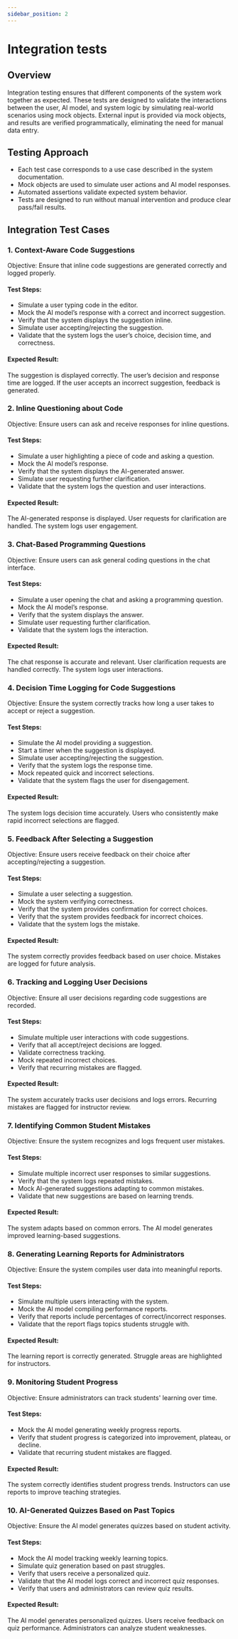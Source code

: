 ```yaml
---
sidebar_position: 2
---
```

# Integration tests

## Overview
Integration testing ensures that different components of the system work together as expected. These tests are designed to validate the interactions between the user, AI model, and system logic by simulating real-world scenarios using mock objects. External input is provided via mock objects, and results are verified programmatically, eliminating the need for manual data entry. 

## Testing Approach
- Each test case corresponds to a use case described in the system documentation.
- Mock objects are used to simulate user actions and AI model responses.
- Automated assertions validate expected system behavior.
- Tests are designed to run without manual intervention and produce clear pass/fail results.

## Integration Test Cases
### 1. Context-Aware Code Suggestions
Objective: Ensure that inline code suggestions are generated correctly and logged properly.

#### Test Steps:
- Simulate a user typing code in the editor.
- Mock the AI model’s response with a correct and incorrect suggestion.
- Verify that the system displays the suggestion inline.
- Simulate user accepting/rejecting the suggestion.
- Validate that the system logs the user’s choice, decision time, and correctness.

#### Expected Result:
The suggestion is displayed correctly.
The user’s decision and response time are logged.
If the user accepts an incorrect suggestion, feedback is generated.

### 2. Inline Questioning about Code
Objective: Ensure users can ask and receive responses for inline questions.

#### Test Steps:
- Simulate a user highlighting a piece of code and asking a question.
- Mock the AI model’s response.
- Verify that the system displays the AI-generated answer.
- Simulate user requesting further clarification.
- Validate that the system logs the question and user interactions.

#### Expected Result:
The AI-generated response is displayed.
User requests for clarification are handled.
The system logs user engagement.

### 3. Chat-Based Programming Questions
Objective: Ensure users can ask general coding questions in the chat interface.

#### Test Steps:
- Simulate a user opening the chat and asking a programming question.
- Mock the AI model’s response.
- Verify that the system displays the answer.
- Simulate user requesting further clarification.
- Validate that the system logs the interaction.

#### Expected Result:
The chat response is accurate and relevant.
User clarification requests are handled correctly.
The system logs user interactions.

### 4. Decision Time Logging for Code Suggestions
Objective: Ensure the system correctly tracks how long a user takes to accept or reject a suggestion.

#### Test Steps:
- Simulate the AI model providing a suggestion.
- Start a timer when the suggestion is displayed.
- Simulate user accepting/rejecting the suggestion.
- Verify that the system logs the response time.
- Mock repeated quick and incorrect selections.
- Validate that the system flags the user for disengagement.

#### Expected Result:
The system logs decision time accurately.
Users who consistently make rapid incorrect selections are flagged.

### 5. Feedback After Selecting a Suggestion
Objective: Ensure users receive feedback on their choice after accepting/rejecting a suggestion.

#### Test Steps:
- Simulate a user selecting a suggestion.
- Mock the system verifying correctness.
- Verify that the system provides confirmation for correct choices.
- Verify that the system provides feedback for incorrect choices.
- Validate that the system logs the mistake.

#### Expected Result:
The system correctly provides feedback based on user choice.
Mistakes are logged for future analysis.

### 6. Tracking and Logging User Decisions
Objective: Ensure all user decisions regarding code suggestions are recorded.

#### Test Steps:
- Simulate multiple user interactions with code suggestions.
- Verify that all accept/reject decisions are logged.
- Validate correctness tracking.
- Mock repeated incorrect choices.
- Verify that recurring mistakes are flagged.

#### Expected Result:
The system accurately tracks user decisions and logs errors.
Recurring mistakes are flagged for instructor review.

### 7. Identifying Common Student Mistakes
Objective: Ensure the system recognizes and logs frequent user mistakes.

#### Test Steps:
- Simulate multiple incorrect user responses to similar suggestions.
- Verify that the system logs repeated mistakes.
- Mock AI-generated suggestions adapting to common mistakes.
- Validate that new suggestions are based on learning trends.

#### Expected Result:
The system adapts based on common errors.
The AI model generates improved learning-based suggestions.

### 8. Generating Learning Reports for Administrators
Objective: Ensure the system compiles user data into meaningful reports.

#### Test Steps:
- Simulate multiple users interacting with the system.
- Mock the AI model compiling performance reports.
- Verify that reports include percentages of correct/incorrect responses.
- Validate that the report flags topics students struggle with.

#### Expected Result:
The learning report is correctly generated.
Struggle areas are highlighted for instructors.

### 9. Monitoring Student Progress
Objective: Ensure administrators can track students' learning over time.

#### Test Steps:
- Mock the AI model generating weekly progress reports.
- Verify that student progress is categorized into improvement, plateau, or decline.
- Validate that recurring student mistakes are flagged.

#### Expected Result:
The system correctly identifies student progress trends.
Instructors can use reports to improve teaching strategies.

### 10. AI-Generated Quizzes Based on Past Topics
Objective: Ensure the AI model generates quizzes based on student activity.

#### Test Steps:
- Mock the AI model tracking weekly learning topics.
- Simulate quiz generation based on past struggles.
- Verify that users receive a personalized quiz.
- Validate that the AI model logs correct and incorrect quiz responses.
- Verify that users and administrators can review quiz results.

#### Expected Result:
The AI model generates personalized quizzes.
Users receive feedback on quiz performance.
Administrators can analyze student weaknesses.
